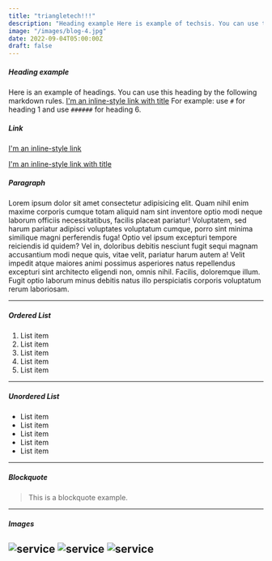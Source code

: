 ```yaml
---
title: "triangletech!!!"
description: "Heading example Here is example of techsis. You can use this heading by following markdownify rules."
image: "/images/blog-4.jpg"
date: 2022-09-04T05:00:00Z
draft: false
---
```


##### Heading example

Here is an example of headings. You can use this heading by the following markdown rules. [I'm an inline-style link with title](https://www.google.com "Google's Homepage")
 For example: use `#` for heading 1 and use `######` for heading 6.





##### Link

[I'm an inline-style link](https://www.google.com)

[I'm an inline-style link with title](https://www.google.com "Google's Homepage")

##### Paragraph

Lorem ipsum dolor sit amet consectetur adipisicing elit. Quam nihil enim maxime corporis cumque totam aliquid nam sint inventore optio modi neque laborum officiis necessitatibus, facilis placeat pariatur! Voluptatem, sed harum pariatur adipisci voluptates voluptatum cumque, porro sint minima similique magni perferendis fuga! Optio vel ipsum excepturi tempore reiciendis id quidem? Vel in, doloribus debitis nesciunt fugit sequi magnam accusantium modi neque quis, vitae velit, pariatur harum autem a! Velit impedit atque maiores animi possimus asperiores natus repellendus excepturi sint architecto eligendi non, omnis nihil. Facilis, doloremque illum. Fugit optio laborum minus debitis natus illo perspiciatis corporis voluptatum rerum laboriosam.

---

##### Ordered List

1. List item
2. List item
3. List item
4. List item
5. List item

---

##### Unordered List

- List item
- List item
- List item
- List item
- List item

---


##### Blockquote

> This is a blockquote example.

---


##### Images

![service](/images/service-slide-1.png "service")
![service](/images/service-slide-1.png "service")
![service](/images/service-slide-1.png "service")
---

